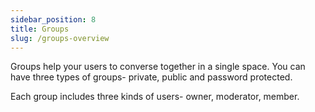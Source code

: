 ```yaml
---
sidebar_position: 8
title: Groups
slug: /groups-overview
---
```


Groups help your users to converse together in a single space. You can have three types of groups- private, public and password protected.

Each group includes three kinds of users- owner, moderator, member.
